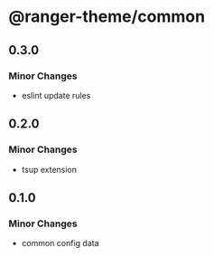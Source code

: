 # @ranger-theme/common

## 0.3.0

### Minor Changes

- eslint update rules

## 0.2.0

### Minor Changes

- tsup extension

## 0.1.0

### Minor Changes

- common config data
